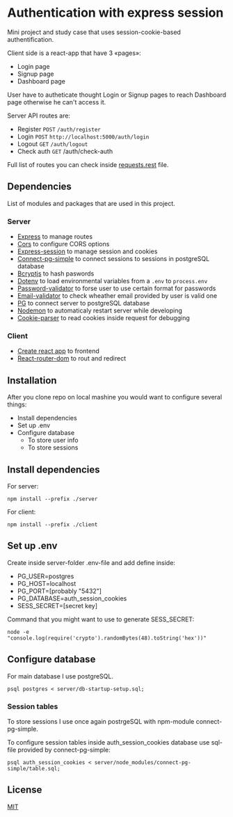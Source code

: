 # Authentication with express session
Mini project and study case that uses session-cookie-based authentification. 

Client side is a react-app that have 3 «pages»:
- Login page
- Signup page
- Dashboard page

User have to autheticate thought Login or Signup pages to reach Dashboard page otherwise he can't access it.

Server API routes are:
- Register `POST` `/auth/register`
- Login `POST` `http://localhost:5000/auth/login`
- Logout `GET` `/auth/logout`
- Check auth `GET` /auth/check-auth

Full list of routes you can check inside [requests.rest](/server/requests.rest) file.

## Dependencies
List of modules and packages that are used in this project.
### Server
* [Express](https://github.com/expressjs/express) to manage routes
* [Cors](https://github.com/expressjs/cors) to configure CORS options
* [Express-session](https://github.com/expressjs/session) to manage session and cookies
* [Connect-pg-simple](https://github.com/voxpelli/node-connect-pg-simple) to connect sessions to sessions in postgreSQL database
* [Bcryptjs](https://github.com/dcodeIO/bcrypt.js) to hash paswords
* [Dotenv](https://www.npmjs.com/package/dotenv) to load environmental variables from a `.env` to `process.env`
* [Password-validator](https://github.com/tarunbatra/password-validator) to forse user to use certain format for passwords
* [Email-validator](https://github.com/manishsaraan/email-validator) to check wheather email provided by user is valid one
* [PG](https://github.com/brianc/node-postgres) to connect server to postgreSQL database
* [Nodemon](https://github.com/remy/nodemon) to automaticaly restart server while developing
* [Cookie-parser](https://github.com/expressjs/cookie-parser) to read cookies inside request for debugging
### Client
* [Create react app](https://github.com/facebook/create-react-app) to frontend
* [React-router-dom](https://github.com/remix-run/react-router/tree/main/packages/react-router-dom) to rout and redirect




## Installation
After you clone repo on local mashine you would want to configure several things:
- Install dependencies
- Set up .env
- Configure database
    - To store user info
    - To store sessions


## Install dependencies
For server:
```
npm install --prefix ./server
```
For client:
```
npm install --prefix ./client
```

## Set up .env
Create inside server-folder .env-file and add define inside:
* PG_USER=postgres
* PG_HOST=localhost
* PG_PORT=[probably "5432"]
* PG_DATABASE=auth_session_cookies
* SESS_SECRET=[secret key]

Command that you might want to use to generate SESS_SECRET:
```
node -e "console.log(require('crypto').randomBytes(48).toString('hex'))"
```
## Configure database
For main database I use postgreSQL.

```
psql postgres < server/db-startup-setup.sql;
```

### Session tables

To store sessions I use once again postrgeSQL with npm-module connect-pg-simple.

To configure session tables inside auth_session_cookies database use sql-file provided by connect-pg-simple:

```
psql auth_session_cookies < server/node_modules/connect-pg-simple/table.sql;
```

## License
[MIT](https://choosealicense.com/licenses/mit/)